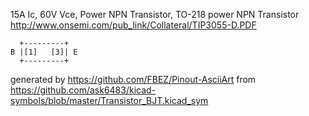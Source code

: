 15A Ic, 60V Vce, Power NPN Transistor, TO-218
power NPN Transistor
http://www.onsemi.com/pub_link/Collateral/TIP3055-D.PDF


	  +---------+
	B |[1]   [3]| E
	  +---------+


generated by https://github.com/FBEZ/Pinout-AsciiArt from https://github.com/ask6483/kicad-symbols/blob/master/Transistor_BJT.kicad_sym